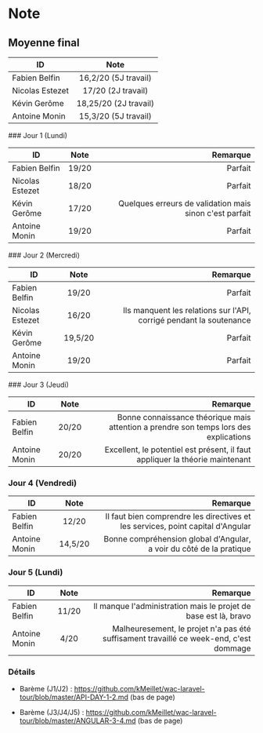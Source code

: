 # Note

## Moyenne final

| ID              | Note
| ----------------|:-------------:|
| Fabien Belfin   | 16,2/20 (5J travail)
| Nicolas Estezet | 17/20 (2J travail)
| Kévin Gerôme    | 18,25/20 (2J travail)
| Antoine Monin   | 15,3/20 (5J travail)

### Jour 1 (Lundi)

| ID              | Note          | Remarque  |
| ----------------|:-------------:| -----:|
| Fabien Belfin   | 19/20         | Parfait |
| Nicolas Estezet | 18/20         | Parfait |
| Kévin Gerôme    | 17/20         | Quelques erreurs de validation mais sinon c'est parfait |
| Antoine Monin   | 19/20         | Parfait |

### Jour 2 (Mercredi)

| ID              | Note          | Remarque  |
| ----------------|:-------------:| -----:|
| Fabien Belfin   | 19/20         | Parfait |
| Nicolas Estezet | 16/20         | Ils manquent les relations sur l'API, corrigé pendant la soutenance |
| Kévin Gerôme    | 19,5/20       | Parfait |
| Antoine Monin   | 19/20         | Parfait |

### Jour 3 (Jeudi)

| ID              | Note          | Remarque  |
| ----------------|:-------------:| -----:|
| Fabien Belfin   | 20/20         | Bonne connaissance théorique mais attention a prendre son temps lors des explications
| Antoine Monin   | 20/20         | Excellent, le potentiel est présent, il faut appliquer la théorie maintenant |

### Jour 4 (Vendredi)

| ID              | Note          | Remarque  |
| ----------------|:-------------:| -----:|
| Fabien Belfin   | 12/20         | Il faut bien comprendre les directives et les services, point capital d'Angular |
| Antoine Monin   | 14,5/20       | Bonne compréhension global d'Angular, a voir du côté de la pratique  |

### Jour 5 (Lundi)

| ID              | Note          | Remarque  |
| ----------------|:-------------:| -----:|
| Fabien Belfin   | 11/20         | Il manque l'administration mais le projet de base est là, bravo |
| Antoine Monin   | 4/20          | Malheuresement, le projet n'a pas été suffisament travaillé ce week-end, c'est dommage |

### Détails 

- Barème (J1/J2) : https://github.com/kMeillet/wac-laravel-tour/blob/master/API-DAY-1-2.md (bas de page)

- Barème (J3/J4/J5) : https://github.com/kMeillet/wac-laravel-tour/blob/master/ANGULAR-3-4.md (bas de page)
